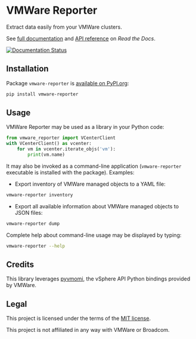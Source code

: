 VMWare Reporter
===============

Extract data easily from your VMWare clusters.

See [full documentation](https://vmware-reporter.readthedocs.io/) and [API reference](https://vmware-reporter.readthedocs.io/en/latest/api-reference.html) on _Read the Docs_.

[![Documentation Status](https://readthedocs.org/projects/vmware-reporter/badge/?version=latest)](https://vmware-reporter.readthedocs.io/en/latest/?badge=latest)

## Installation

Package `vmware-reporter` is [available on PyPI.org](https://pypi.org/project/vmware-reporter/):

```sh
pip install vmware-reporter
```


## Usage

VMWare Reporter may be used as a library in your Python code:

```py
from vmware_reporter import VCenterClient
with VCenterClient() as vcenter:
    for vm in vcenter.iterate_objs('vm'):
        print(vm.name)
```

It may also be invoked as a command-line application (`vmware-reporter` executable is installed with the package). Examples:

- Export inventory of VMWare managed objects to a YAML file:

```sh
vmware-reporter inventory
```

- Export all available information about VMWare managed objects to JSON files:

```sh
vmware-reporter dump
```

Complete help about command-line usage may be displayed by typing:

```sh
vmware-reporter --help
```


## Credits

This library leverages [pyvmomi](https://github.com/vmware/pyvmomi), the vSphere API Python bindings provided by VMWare.


## Legal

This project is licensed under the terms of the [MIT license](https://raw.githubusercontent.com/ipamo/vmware-reporter/main/LICENSE.txt).

This project is not affiliated in any way with VMWare or Broadcom.
